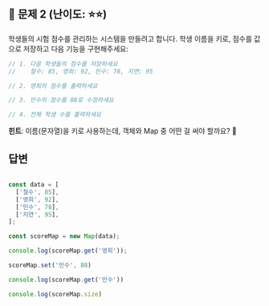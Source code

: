 ## 📝 문제 2 (난이도: ⭐⭐)

학생들의 시험 점수를 관리하는 시스템을 만들려고 합니다. 
학생 이름을 키로, 점수를 값으로 저장하고 다음 기능을 구현해주세요:

```javascript
// 1. 다음 학생들의 점수를 저장하세요
//    철수: 85, 영희: 92, 민수: 78, 지연: 95

// 2. 영희의 점수를 출력하세요

// 3. 민수의 점수를 88로 수정하세요

// 4. 전체 학생 수를 출력하세요
```

**힌트**: 이름(문자열)을 키로 사용하는데, 객체와 Map 중 어떤 걸 써야 할까요? 🤔

## 답변

```js

const data = [
  ['철수', 85],
  ['영희', 92],
  ['민수', 78],
  ['지연', 95],
];

const scoreMap = new Map(data);

console.log(scoreMap.get('영희'));

scoreMap.set('민수', 88)

console.log(scoreMap.get('민수'))

console.log(scoreMap.size)

```